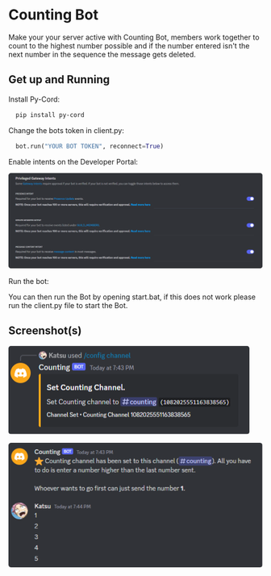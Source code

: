 # Counting Bot

Make your your server active with Counting Bot, members work together to count to the highest number possible and if the number entered isn't the next number in the sequence the message gets deleted.


## Get up and Running

Install Py-Cord:

```bash
  pip install py-cord

```
Change the bots token in client.py:

```python
  bot.run("YOUR BOT TOKEN", reconnect=True)
```
Enable intents on the Developer Portal:

![App Screenshot](https://raw.githubusercontent.com/NotKatsu/Discord-Counting-Bot/main/images/enable_intents-modified.png)

Run the bot:

You can then run the Bot by opening start.bat, if this does not work please run the client.py file to start the Bot.
## Screenshot(s)

![App Screenshot](https://raw.githubusercontent.com/NotKatsu/Discord-Counting-Bot/main/images/image-modified.png)

![App Screenshot](https://raw.githubusercontent.com/NotKatsu/Discord-Counting-Bot/main/images/image_2-modified.png)


